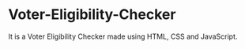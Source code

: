 # Voter-Eligibility-Checker
It is a  Voter Eligibility Checker made using HTML, CSS and JavaScript.
